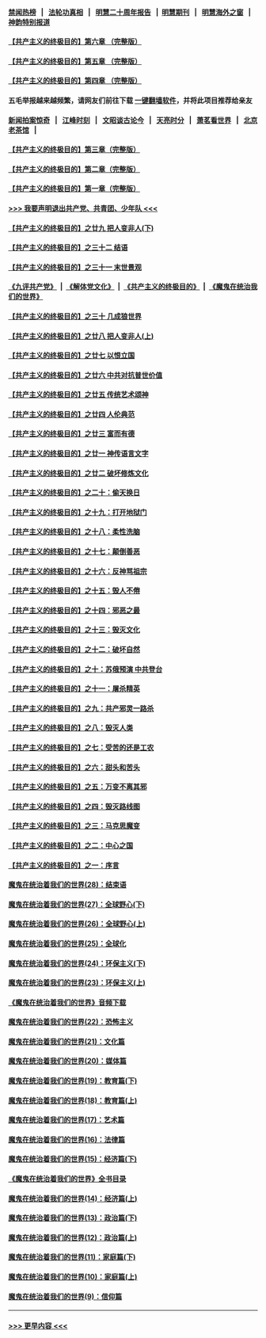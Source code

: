 #### [禁闻热榜](热点新闻.md?=0)  &nbsp;&nbsp;|&nbsp;&nbsp; [法轮功真相](https://github.com/gfw-breaker/truth/blob/master/README.md?=0) &nbsp;&nbsp;|&nbsp;&nbsp; [明慧二十周年报告](https://github.com/gfw-breaker/mh-reports/blob/master/README.md?=0) &nbsp;&nbsp;|&nbsp;&nbsp;[明慧期刊](https://github.com/gfw-breaker/mh-qikan) &nbsp;&nbsp;|&nbsp;&nbsp; [明慧海外之窗](https://github.com/gfw-breaker/mh-news/blob/master/README.md?=0) &nbsp;&nbsp;|&nbsp;&nbsp; [神韵特别报道](https://github.com/gfw-breaker/mh-news/blob/master/shenyun.md?=0)
#### [【共产主义的终极目的】第六章 （完整版）](../pages/nsc422/n11428913.md?t=03111132) 
#### [【共产主义的终极目的】第五章 （完整版）](../pages/nsc422/n11428912.md?t=03111132) 
#### [【共产主义的终极目的】第四章 （完整版）](../pages/nsc422/n11428907.md?t=03111132) 
#### 五毛举报越来越频繁，请网友们前往下载 [一键翻墙软件](https://github.com/gfw-breaker/ssr-accounts)，并将此项目推荐给亲友
#### [新闻拍案惊奇](https://github.com/gfw-breaker/banned-news/blob/master/pages/link4.md) &nbsp;&nbsp;|&nbsp;&nbsp; [江峰时刻](https://github.com/gfw-breaker/banned-news/blob/master/pages/link4.md) &nbsp;&nbsp;|&nbsp;&nbsp; [文昭谈古论今](https://github.com/gfw-breaker/banned-news/blob/master/pages/link4.md) &nbsp;&nbsp;|&nbsp;&nbsp; [天亮时分](https://github.com/gfw-breaker/banned-news/blob/master/pages/link4.md) &nbsp;&nbsp;|&nbsp;&nbsp; [萧茗看世界](https://github.com/gfw-breaker/banned-news/blob/master/pages/link4.md) &nbsp;&nbsp;|&nbsp;&nbsp; [北京老茶馆](https://github.com/gfw-breaker/banned-news/blob/master/pages/link4.md) &nbsp;&nbsp;|&nbsp;&nbsp; 
#### [【共产主义的终极目的】第三章（完整版）](../pages/nsc422/n11428848.md?t=03111132) 
#### [【共产主义的终极目的】第二章（完整版）](../pages/nsc422/n11428831.md?t=03111132) 
#### [【共产主义的终极目的】第一章（完整版）](../pages/nsc422/n11417651.md?t=03111132) 
#### [>>> 我要声明退出共产党、共青团、少年队 <<<](https://github.com/begood0513/goodnews/blob/master/quit/letter.md) 
#### [【共产主义的终极目的】之廿九 把人变非人(下)](../pages/nsc422/n11344140.md?t=03111132) 
#### [【共产主义的终极目的】之三十二 结语](../pages/nsc422/n11360535.md?t=03111132) 
#### [【共产主义的终极目的】之三十一 末世景观](../pages/nsc422/n11351129.md?t=03111132) 
#### [《九评共产党》](https://github.com/begood0513/9ping.md/blob/master/README.md) &nbsp;|&nbsp; [《解体党文化》](../../../../jtdwh.md/blob/master/README.md)  &nbsp;|&nbsp; [《共产主义的终极目的》](../../../../gczydzjmd.md/blob/master/README.md) &nbsp;|&nbsp; [《魔鬼在统治我们的世界》](../../../../mgztzwmdsj.md/blob/master/README.md) 
#### [【共产主义的终极目的】之三十 几成狼世界](../pages/nsc422/n11348280.md?t=03111132) 
#### [【共产主义的终极目的】之廿八 把人变非人(上)](../pages/nsc422/n11340492.md?t=03111132) 
#### [【共产主义的终极目的】之廿七 以恨立国](../pages/nsc422/n11336944.md?t=03111132) 
#### [【共产主义的终极目的】之廿六 中共对抗普世价值](../pages/nsc422/n11324785.md?t=03111132) 
#### [【共产主义的终极目的】之廿五 传统艺术颂神](../pages/nsc422/n11296396.md?t=03111132) 
#### [【共产主义的终极目的】之廿四 人伦典范](../pages/nsc422/n11296397.md?t=03111132) 
#### [【共产主义的终极目的】之廿三 富而有德](../pages/nsc422/n11283598.md?t=03111132) 
#### [【共产主义的终极目的】之廿一 神传语言文字](../pages/nsc422/n11263265.md?t=03111132) 
#### [【共产主义的终极目的】之廿二 破坏修炼文化](../pages/nsc422/n11245728.md?t=03111132) 
#### [【共产主义的终极目的】之二十：偷天换日](../pages/nsc422/n11238846.md?t=03111132) 
#### [【共产主义的终极目的】之十九：打开地狱门](../pages/nsc422/n11206376.md?t=03111132) 
#### [【共产主义的终极目的】之十八：柔性洗脑](../pages/nsc422/n11199994.md?t=03111132) 
#### [【共产主义的终极目的】之十七：颠倒善恶](../pages/nsc422/n11179782.md?t=03111132) 
#### [【共产主义的终极目的】之十六：反神骂祖宗](../pages/nsc422/n11166798.md?t=03111132) 
#### [【共产主义的终极目的】之十五：毁人不倦](../pages/nsc422/n11166792.md?t=03111132) 
#### [【共产主义的终极目的】之十四：邪恶之最](../pages/nsc422/n11150249.md?t=03111132) 
#### [【共产主义的终极目的】之十三：毁灭文化](../pages/nsc422/n11135227.md?t=03111132) 
#### [【共产主义的终极目的】之十二：破坏自然](../pages/nsc422/n11135214.md?t=03111132) 
#### [【共产主义的终极目的】之十：苏俄预演 中共登台](../pages/nsc422/n11118424.md?t=03111132) 
#### [【共产主义的终极目的】之十一：屠杀精英](../pages/nsc422/n11118442.md?t=03111132) 
#### [【共产主义的终极目的】之九：共产邪灵一路杀](../pages/nsc422/n11114139.md?t=03111132) 
#### [【共产主义的终极目的】之八：毁灭人类](../pages/nsc422/n11108503.md?t=03111132) 
#### [【共产主义的终极目的】之七：受苦的还是工农](../pages/nsc422/n11101809.md?t=03111132) 
#### [【共产主义的终极目的】之六：甜头和苦头](../pages/nsc422/n11096971.md?t=03111132) 
#### [【共产主义的终极目的】之五：万变不离其邪](../pages/nsc422/n11091285.md?t=03111132) 
#### [【共产主义的终极目的】之四：毁灭路线图](../pages/nsc422/n11086284.md?t=03111132) 
#### [【共产主义的终极目的】之三：马克思魔变](../pages/nsc422/n11061941.md?t=03111132) 
#### [【共产主义的终极目的】之二：中心之国](../pages/nsc422/n11047728.md?t=03111132) 
#### [【共产主义的终极目的】之一：序言](../pages/nsc422/n11086077.md?t=03111132) 
#### [魔鬼在统治着我们的世界(28)：结束语](../pages/nsc422/n10936246.md?t=03111132) 
#### [魔鬼在统治着我们的世界(27)：全球野心(下)](../pages/nsc422/n10928319.md?t=03111132) 
#### [魔鬼在统治着我们的世界(26)：全球野心(上)](../pages/nsc422/n10900318.md?t=03111132) 
#### [魔鬼在统治着我们的世界(25)：全球化](../pages/nsc422/n10788205.md?t=03111132) 
#### [魔鬼在统治着我们的世界(24)：环保主义(下)](../pages/nsc422/n10695307.md?t=03111132) 
#### [魔鬼在统治着我们的世界(23)：环保主义(上)](../pages/nsc422/n10688613.md?t=03111132) 
#### [《魔鬼在统治着我们的世界》音频下载](../pages/nsc422/n10635553.md?t=03111132) 
#### [魔鬼在统治着我们的世界(22)：恐怖主义](../pages/nsc422/n10614727.md?t=03111132) 
#### [魔鬼在统治着我们的世界(21)：文化篇](../pages/nsc422/n10597706.md?t=03111132) 
#### [魔鬼在统治着我们的世界(20)：媒体篇](../pages/nsc422/n10586579.md?t=03111132) 
#### [魔鬼在统治着我们的世界(19)：教育篇(下)](../pages/nsc422/n10564808.md?t=03111132) 
#### [魔鬼在统治着我们的世界(18)：教育篇(上)](../pages/nsc422/n10526970.md?t=03111132) 
#### [魔鬼在统治着我们的世界(17)：艺术篇](../pages/nsc422/n10499093.md?t=03111132) 
#### [魔鬼在统治着我们的世界(16)：法律篇](../pages/nsc422/n10485969.md?t=03111132) 
#### [魔鬼在统治着我们的世界(15)：经济篇(下)](../pages/nsc422/n10469975.md?t=03111132) 
#### [《魔鬼在统治着我们的世界》全书目录](../pages/nsc422/n10464261.md?t=03111132) 
#### [魔鬼在统治着我们的世界(14)：经济篇(上)](../pages/nsc422/n10457370.md?t=03111132) 
#### [魔鬼在统治着我们的世界(13)：政治篇(下)](../pages/nsc422/n10448270.md?t=03111132) 
#### [魔鬼在统治着我们的世界(12)：政治篇(上)](../pages/nsc422/n10444576.md?t=03111132) 
#### [魔鬼在统治着我们的世界(11)：家庭篇(下)](../pages/nsc422/n10440961.md?t=03111132) 
#### [魔鬼在统治着我们的世界(10)：家庭篇(上)](../pages/nsc422/n10435448.md?t=03111132) 
#### [魔鬼在统治着我们的世界(9)：信仰篇](../pages/nsc422/n10432159.md?t=03111132) 

----
#### [ >>> 更早内容 <<< ](../indexes/nsc422-earlier.md)
